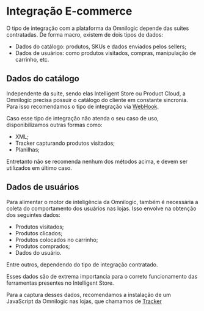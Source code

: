 # Integração E-commerce

O tipo de integração com a plataforma da Omnilogic depende das suites contratadas. De forma macro, existem de dois tipos de dados:

- Dados do catálogo: produtos, SKUs e dados enviados pelos sellers;
- Dados de usuários: como produtos visitados, compras, manipulação de carrinho, etc.

## Dados do catálogo

Independente da suite, sendo elas Intelligent Store ou Product Cloud, a Omnilogic precisa possuir o catálogo do cliente em constante sincronia. Para isso recomendamos o tipo de integração via [WebHook](integration/webhook).

Caso esse tipo de integração não atenda o seu caso de uso, disponibilizamos outras formas como:

- XML;
- Tracker capturando produtos visitados;
- Planilhas;

Entretanto não se recomenda nenhum dos métodos acima, e devem ser utilizados em último caso.

## Dados de usuários

Para alimentar o motor de inteligência da Omnilogic, também é necessária a coleta do comportamento dos usuários nas lojas. Isso envolve na obtenção dos seguintes dados:

- Produtos visitados;
- Produtos clicados;
- Produtos colocados no carrinho;
- Produtos comprados;
- Dados do usuário.

Entre outros, dependendo do tipo de integração contratado.

Esses dados são de extrema importancia para o correto funcionamento das ferramentas presentes no Intelligent Store.

Para a captura desses dados, recomendamos a instalação de um JavaScript da Omnilogic nas lojas, que chamamos de [Tracker](integration/tracker)
